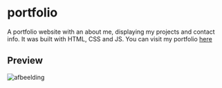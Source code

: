 # portfolio
A portfolio website with an about me, displaying my projects and contact info. It was built with HTML, CSS and JS. You can visit my portfolio [here](https://ivarvandenbosch.github.io/portfolio/ "here")

## Preview
![afbeelding](https://user-images.githubusercontent.com/78146502/209433570-c85bf3c8-e513-4969-be22-603838ed3a6f.png)
